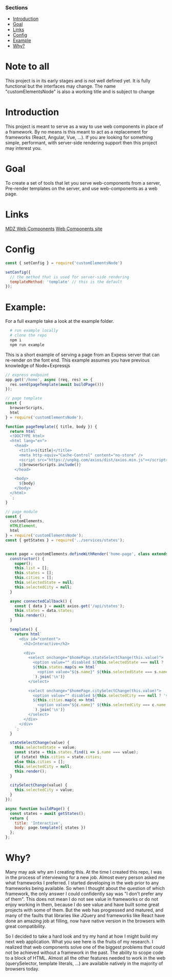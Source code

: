 ### Sections
- [Introduction](#Introduction)
- [Goal](#Goal)
- [Links](#Links)
- [Config](#Config)
- [Example](#Example)
- [Why?](#Why?)

# Note to all
This project is in its early stages and is not well defined yet.
It is fully functional but the interfaces may change.
The name "customElementsNode" is also a working title and is subject to change

# Introduction
This project is meant to serve as a way to use web components in place of a framework. By no means is this meant to act as a replacement for frameworks (React, Angular, Vue, ...). If you are looking for something simple, performant, with server-side rendering support then this project may interest you.

# Goal
To create a set of tools that let you serve web-components from a server, Pre-render templates on the server, and use web-components as a web page.

# Links
[MDZ Web Components](https://developer.mozilla.org/en-US/docs/Web/Web_Components)
[Web Components site](https://www.webcomponents.org/introduction)

# Config
```javascript
const { setConfig } = require('customElementsNode')

setConfig({
  // the method that is used for server-side rendering
  templateMethod: 'template' // this is the default
});
```

# Example:
For a full example take a look at the example folder.
```bash
  # run example locally
  # clone the repo
  npm i
  npm run example
```

This is a short example of serving a page from an Expess server that can re-render on the font end. This example assumes you have previous knowledge of Node+Expressjs
```javascript
// express endpoint
app.get('/home', async (req, res) => {
  res.send(pageTemplate(await buildPage()))
});

// page template
const {
  browserScripts,
  html
} = require('customElementsNode');

function pageTemplate({ title, body }) {
  return html`
  <!DOCTYPE html>
  <html lang="en">
    <head>
      <title>${title}</title>
      <meta http-equiv="Cache-Control" content="no-store" />
      <script src="https://unpkg.com/axios/dist/axios.min.js"></script>
      ${browserScripts.include()}
    </head>

    <body>
      ${body}
    </body>
  </html>
  `;
}

// page module
const {
  customElements,
  HTMLElement,
  html
} = require('customElementsNode');
const { getStates } = require('../services/states');


const page = customElements.defineWithRender('home-page', class extends HTMLElement {
  constructor() {
    super();
    this.list = [];
    this.states = [];
    this.cities = [];
    this.selectedState = null;
    this.selectedCity = null;
  }

  async connectedCallback() {
    const { data } = await axios.get('/api/states');
    this.states = data.states;
    this.render();
  }

  template() {
    return html`
      <div id="content">
        <h2>Interactive</h2>

        <div>
          <select onchange="$homePage.stateSelectChange(this.value)">
            <option value="" disabled ${this.selectedState === null ? 'selected' : ''}>State...</option>
            ${this.states.map(s => html`
              <option value="${s.name}" ${this.selectedState === s.name ? 'selected' : ''}>${s.name}</option>
            `).join('\n')}
          </select>

          <select onchange="$homePage.citySelectChange(this.value)">
            <option value="" disabled ${this.selectedCity === null ? 'selected' : ''}>City...</option>
            ${this.cities.map(c => html`
              <option value="${c.name}" ${this.selectedCity === c.name ? 'selected' : ''}>${c.name}</option>
            `).join('\n')}
          </select>
        </div>
      </div>
    `;
  }

  stateSelectChange(value) {
    this.selectedState = value;
    const state = this.states.find(i => i.name === value);
    if (state) this.cities = state.cities;
    else this.cities = [];
    this.selectedCity = null;
    this.render();
  }

  citySelectChange(value) {
    this.selectedCity = value;
  }
});

async function buildPage() {
  const states = await getStates();
  return {
    title: 'Interactive',
    body: page.template({ states })
  };
};
```

# Why?
Many may ask why am I creating this. At the time I created this repo, I was in the process of interviewing for a new job. Almost every person asked me what frameworks I preferred. I started developing in the web prior to any frameworks being available. So when I thought about the question of which framework, the only answer I could confidently say was "I don't prefer any of them". This does not mean I do not see value in frameworks or do not enjoy working in them, because I do see value and have built some great projects with some of them. But the web has progressed and matured, and many of the faults that libraries like JQuery and frameworks like React have done an amazing job at filling, now have native version in the browsers with great compatibility.

So I decided to take a hard look and try my hand at how I might build my next web application. What you see here is the fruits of my research. I realized that web components solve one of the biggest problems that could not be achieved without a framework in the past. The ability to scope code to a block of HTML. Almost all the other features needed to work in the web (querySelector, template literals, ...) are available natively in the majority of browsers today.
